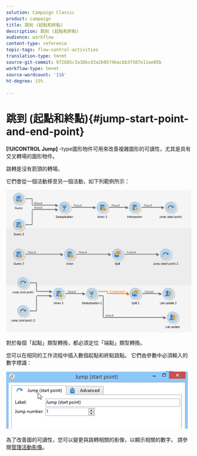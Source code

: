 ```yaml
---
solution: Campaign Classic
product: campaign
title: 跳到 (起點和終點)
description: 跳到 (起點和終點)
audience: workflow
content-type: reference
topic-tags: flow-control-activities
translation-type: tm+mt
source-git-commit: 972885c3a38bcd3a260574bacbb3f507e11ae05b
workflow-type: tm+mt
source-wordcount: '116'
ht-degree: 15%

---
```



# 跳到 (起點和終點){#jump-start-point-and-end-point}

**[!UICONTROL Jump]** -type圖形物件可用來改善複雜圖形的可讀性，尤其是具有交叉轉場的圖形物件。

跳轉是沒有箭頭的轉場。

它們會從一個活動移至另一個活動，如下列範例所示：

![](assets/s_user_segmentation_jump_sample.png)

對於每個「起點」類型轉換，都必須定位「端點」類型轉換。

您可以在相同的工作流程中插入數個起點和終點跳點。 它們由參數中必須輸入的數字標識：

![](assets/s_user_segmentation_jump_in.png)

為了改善圖的可讀性，您可以變更與跳轉相關的影像，以顯示相關的數字。 請參閱[管理活動影像](../../workflow/using/managing-activity-images.md)。
